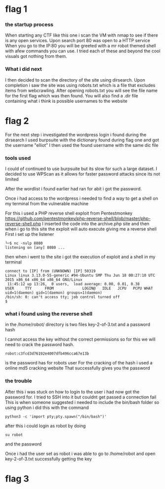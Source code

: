 # flag 1
### the startup process
When starting any CTF like this one i scan the VM with nmap to see if there is any open services.
Upon search port 80 was open to a HTTP service
When you go to the IP:80 you will be greeted with a mr robot themed shell with afew commands you can use. 
I tried each of these and beyond the cool visuals got nothing from them.

### What i did next
I then decided to scan the directory of the site using dirsearch.
Upon completion i saw the site was using robots.txt which is a file that excludes items from webcrawling.
After opening robots.txt you will see the file name for the first flag which was then found.
You will also find a .dir file containing what i think is possible usernames to the website

# flag 2
For the next step i investigated the wordpress login i found during the dirsearch
I used burpsuite with the dictionary found during flag one and got the username "elliot"
I then used the found username with the same dic file

### tools used
I could of continued to use burpsuite but its slow for such a large dataset.
I decided to use WPScan as it allows for faster password attacks since its not limited 

After the wordlist i found earlier had ran for abit i got the password.

Once i had access to the wordpress i needed to find a way to get a shell on my terminal from the vulnerable machine

For this i used a PHP reverse shell exploit from Pentestmonkey
https://github.com/pentestmonkey/php-reverse-shell/blob/master/php-reverse-shell.php
I inserted the code into the archive.php site and then when i go to this site the exploit will auto execute giving me a reverse shell
First i set up the listener
```
└─$ nc -nvlp 8080      
listening on [any] 8080 ...
```

then when i went to the site i got the execution of exploit and a shell in my terminal 
```
connect to [IP] from (UNKNOWN) [IP] 50319
Linux linux 3.13.0-55-generic #94-Ubuntu SMP Thu Jun 18 00:27:10 UTC 2015 x86_64 x86_64 x86_64 GNU/Linux
 11:45:12 up 13:26,  0 users,  load average: 0.00, 0.01, 0.38
USER     TTY      FROM             LOGIN@   IDLE   JCPU   PCPU WHAT
uid=1(daemon) gid=1(daemon) groups=1(daemon)
/bin/sh: 0: can't access tty; job control turned off
$ 
```
### what i found using the reverse shell
in the /home/robot/ directory is two files
key-2-of-3.txt
and a password hash

I cannot access the key without the correct permissions so for this we will need to crack the password hash.
```
robot:c3fcd3d76192e4007dfb496cca67e13b
```
is the password has for robots user
For the cracking of the hash i used a online md5 cracking website
That successfully gives you the password

### the trouble
After this i was stuck on how to login to the user i had now got the password for.
I tried to SSH into it but couldnt get passed a connection fail
This is when someone suggested i needed to include the bin/bash folder so using python i did this with the command
```
python3 -c 'import pty;pty.spawn("/bin/bash")'
```
after this i could login as robot by doing 
```
su robot
```
and the password

Once i had the user set as robot i was able to go to /home/robot and open key-2-of-3.txt successfully getting the key

# flag 3



